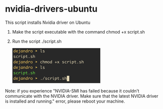 # nvidia-drivers-ubuntu
This script installs Nvidia driver on Ubuntu

1. Make the script executable with the command
   chmod +x script.sh
2. Run the script
   ./script.sh

   <img src="script2.png" width=289 height=115)>

Note: if you experience "NVIDIA-SMI has failed because it couldn't communicate with the NVIDIA driver. Make sure that the latest NVIDIA driver is installed and running." error, please reboot your machine.
